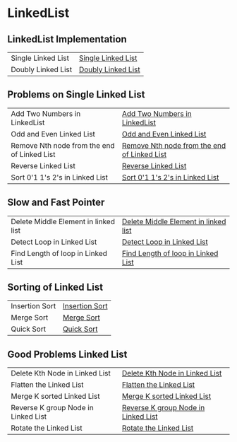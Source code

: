 # LinkedList


<h2> LinkedList Implementation</h2>


<table>
  <tr>
    <td > Single Linked List  </td>
    <td> <a href="https://github.com/reeteshk/LinkedList/blob/main/Main.java"> Single Linked List </a></td>
  </tr>
  <tr>
    <td > Doubly Linked List  </td>
    <td> <a href="https://github.com/reeteshk/LinkedList/blob/main/Doubly%20Linked%20List/DLL.java">  Doubly Linked List </a></td>
  </tr>


</table>

<h2> Problems on Single Linked List </h2>

<table>
   <tr>
   <td > Add Two Numbers in LinkedList </td>
    <td> <a href="https://github.com/reeteshk/LinkedList/blob/main/Problems%20in%20Single%20Linked%20List/Add%20Two%20Numbers%20In%20linked%20List.java"> Add Two Numbers in LinkedList </a></td>
  </tr>
   <tr>
   <td > Odd and Even Linked List</td>
    <td> <a href="https://github.com/reeteshk/LinkedList/blob/main/Problems%20in%20Single%20Linked%20List/Odd%20and%20Even%20Linked%20List.java"> Odd and Even Linked List</a></td>
  </tr>
   <tr>
   <td > Remove Nth node from the end of Linked List </td>
    <td> <a href="https://github.com/reeteshk/LinkedList/blob/main/Problems%20in%20Single%20Linked%20List/Remove%20Nth%20node%20from%20the%20end%20of%20List.java"> Remove Nth node from the end of Linked List </a></td>
  </tr>
  <tr>
   <td > Reverse Linked List </td>
    <td> <a href="https://github.com/reeteshk/LinkedList/blob/main/Problems%20in%20Single%20Linked%20List/Reverse%20the%20Linked%20List.java"> Reverse Linked List  </a></td>
  </tr>
  <tr>
   <td >Sort 0'1 1's 2's in Linked List</td>
    <td> <a href="https://github.com/reeteshk/LinkedList/blob/main/Problems%20in%20Single%20Linked%20List/Sort%200's%201's%202's%20in%20Linked%20List.java"> Sort 0'1 1's 2's in Linked List</a></td>
  </tr>
   </table>

<h2> Slow and Fast Pointer</h2>

<table>
   <tr>
   <td > Delete Middle Element in linked list </td>
    <td> <a href="https://github.com/reeteshk/LinkedList/blob/main/Slow%20and%20Fast%20Pointer/Delete%20Middle%20element%20in%20LL.java"> Delete Middle Element in linked list </a></td>
  </tr>
   <tr>
   <td > Detect Loop in Linked List</td>
    <td> <a href="https://github.com/reeteshk/LinkedList/blob/main/Slow%20and%20Fast%20Pointer/Detect%20loop%20in%20linked%20list.java"> Detect Loop in Linked List</a></td>
  </tr>
   <tr>
   <td > Find Length of loop in Linked List </td>
    <td> <a href="https://github.com/reeteshk/LinkedList/blob/main/Slow%20and%20Fast%20Pointer/Find%20length%20of%20loop%20in%20linked%20list.java"> Find Length of loop in Linked List </a></td>
  </tr>
   </table>

<h2> Sorting of Linked List</h2>

<table>
 <tr>

 <td > Insertion Sort </td>
    <td> <a href="https://github.com/reeteshk/LinkedList/blob/main/Sorting%20Linked%20List/Insertion%20Sort.java"> Insertion Sort </a></td>
  </tr>
   <td > Merge Sort </td>
    <td> <a href="https://github.com/reeteshk/LinkedList/blob/main/Sorting%20Linked%20List/Merge%20sort.java"> Merge Sort </a></td>
  </tr>
    <td > Quick Sort </td>
    <td> <a href="https://github.com/reeteshk/LinkedList/blob/main/Sorting%20Linked%20List/Quick%20Sort.java"> Quick Sort </a></td>
  </tr>
</table>

<h2> Good Problems Linked List</h2>

<table>
 <tr>

 <td > Delete Kth Node in Linked List </td>
    <td> <a href="https://github.com/reeteshk/LinkedList/blob/main/Good%20Problems%20on%20LL/DeleteKNodeInLL.java"> Delete Kth Node in Linked List </a></td>
  </tr>
   <td > Flatten the Linked List </td>
    <td> <a href="https://github.com/reeteshk/LinkedList/blob/main/Good%20Problems%20on%20LL/Fattern%20a%20linked%20list.java">  Flatten the Linked List </a></td>
  </tr>
    <td >Merge K sorted Linked List</td>
    <td> <a href="https://github.com/reeteshk/LinkedList/blob/main/Good%20Problems%20on%20LL/Merge%20k%20Sorted%20list.java"> Merge K sorted Linked List </a></td>
  </tr>
    </tr>
    <td >Reverse K group Node in Linked List</td>
    <td> <a href="https://github.com/reeteshk/LinkedList/blob/main/Good%20Problems%20on%20LL/Reverse%20K%20group%20node%20in%20linked%20list.java"> Reverse K group Node in Linked List</a></td>
  </tr>
   </tr>
    <td >Rotate the Linked List</td>
    <td> <a href="https://github.com/reeteshk/LinkedList/blob/main/Good%20Problems%20on%20LL/Rotate%20a%20linked%20List.java"> Rotate the Linked List</a></td>
  </tr>
</table>
